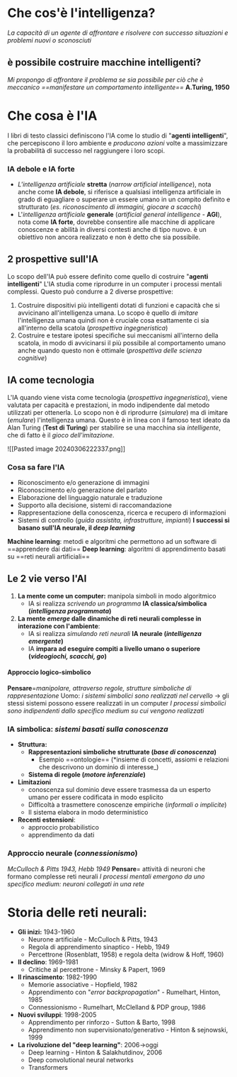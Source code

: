 # Che cos'è l'intelligenza?
*La capacità di un agente di affrontare e risolvere con successo situazioni e problemi nuovi o sconosciuti*
## è possibile costruire macchine intelligenti?
*Mi propongo di affrontare il problema se sia possibile per ciò che è meccanico ==manifestare un comportamento intelligente==* **A.Turing, 1950**
# Che cosa è l'IA
I libri di testo classici definiscono l'IA come lo studio di "**agenti intelligenti**", che percepiscono il loro ambiente e *producono azioni* volte a massimizzare la probabilità di successo nel raggiungere i loro scopi.
### IA debole e IA forte
- *L'intelligenza artificiale* **stretta** (*narrow artificial intelligence*), nota anche come **IA debole**, si riferisce a qualsiasi intelligenza artificiale in grado di eguagliare o superare un essere umano in un compito definito e strutturato (*es. riconoscimento di immagini, giocare a scacchi*)
- L'*intelligenza artificiale* **generale** (*artificial general intelligence* - **AGI**), nota come **IA forte**, dovrebbe consentire alle macchine di applicare conoscenze e abilità in diversi contesti anche di tipo nuovo. è un obiettivo non ancora realizzato e non è detto che sia possibile.
## 2 prospettive sull'IA
Lo scopo dell'IA può essere definito come quello di costruire "**agenti intelligenti**"
L'IA studia come riprodurre in un computer i processi mentali complessi. Questo può condurre a 2 diverse prospettive:
1. Costruire dispositivi più intelligenti dotati di funzioni e capacità che si avvicinano all'intelligenza umana. Lo scopo è quello di *imitare* l'intelligenza umana quindi non è cruciale cosa esattamente ci sia all'interno della scatola (*prospettiva ingegneristica*)
2. Costruire e testare ipotesi specifiche sui meccanismi all'interno della scatola, in modo di avvicinarsi il più possibile al comportamento umano anche quando questo non è ottimale (*prospettiva delle scienza cognitive*)
## IA come tecnologia
L'IA quando viene vista come tecnologia (*prospettiva ingegneristica*), viene valutata per capacità e prestazioni, in modo indipendente dal metodo utilizzati per ottenerla. Lo scopo non è di riprodurre (*simulare*) ma di imitare (*emulare*) l'intelligenza umana.
Questo è in linea con il famoso test ideato da Alan Turing (**Test di Turing**) per stabilire se una macchina sia *intelligente*, che di fatto è il *gioco dell'imitazione*.

![[Pasted image 20240306222337.png]]
### Cosa sa fare l'IA
- Riconoscimento e/o generazione di immagini
- Riconoscimento e/o generazione del parlato
- Elaborazione del linguaggio naturale e traduzione
- Supporto alla decisione, sistemi di raccomandazione
- Rappresentazione della conoscenza, ricerca e recupero di informazioni
- Sistemi di controllo (*guida assistita, infrastrutture, impianti*)
**I successi si basano sull'IA neurale, il _deep learning_**

**Machine learning**: metodi e algoritmi che permettono ad un software di ==apprendere dai dati==
**Deep learning**: algoritmi di apprendimento basati su ==reti neurali artificiali==
## Le 2 vie verso l'AI
1. **La mente come un computer:** manipola simboli in modo algoritmico
	- IA si realizza *scrivendo un programma* **IA classica/simbolica (_intelligenza programmata_)**
2. **La mente _emerge_ dalle dinamiche di reti neurali complesse in interazione con l'ambiente**:
	- IA si realizza *simulando reti neurali* **IA neurale (_intelligenza emergente_)**
	- IA **impara ad eseguire compiti a livello umano o superiore (_videogiochi, scacchi, go_)**
#### Approccio logico-simbolico
**Pensare**=*manipolare, attraverso regole, strutture simboliche di rappresentazione*
Uomo: *i sistemi simbolici sono realizzati nel cervello* -> gli stessi sistemi possono essere realizzati in un computer
*I processi simbolici sono indipendenti dallo specifico medium su cui vengono realizzati*
### IA simbolica: *sistemi basati sulla conoscenza*
- **Struttura:**
	- **Rappresentazioni simboliche strutturate (_base di conoscenza_)**
		- Esempio ==ontologie== (*insieme di concetti, assiomi e relazioni che descrivono un dominio di interesse_)
	- **Sistema di regole (_motore inferenziale_)**
- **Limitazioni**
	- conoscenza sul dominio deve essere trasmessa da un esperto umano per essere codificata in modo esplicito
	- Difficoltà a trasmettere conoscenze empiriche (*informali o implicite*)
	- Il sistema elabora in modo deterministico
- **Recenti estensioni**:
	- approccio probabilistico
	- apprendimento da dati
### Approccio neurale (_connessionismo_)
*McCulloch & Pitts 1943, Hebb 1949*
**Pensare**= attività di neuroni che formano complesse reti neurali
*I processi mentali emergono da uno specifico medium: neuroni collegati in una rete*

# Storia delle reti neurali:
- **Gli inizi:** 1943-1960
	- Neurone artificiale - McCulloch & Pitts, 1943
	- Regola di apprendimento sinaptico - Hebb, 1949
	- Percettrone (Rosenblatt, 1958) e regola delta (widrow & Hoff, 1960)
- **Il declino**: 1969-1981
	- Critiche al percettrone - Minsky & Papert, 1969
- **Il rinascimento**: 1982-1990
	- Memorie associative - Hopfield, 1982
	- Apprendimento con "*error backpropagation*" - Rumelhart, Hinton, 1985
	- Connessionismo - Rumelhart, McClelland & PDP group, 1986
- **Nuovi sviluppi**: 1998-2005
	- Apprendimento per rinforzo - Sutton & Barto, 1998
	- Apprendimento non supervisionato/generativo - Hinton & sejnowski, 1999
- **La rivoluzione del "deep learning"**: 2006->oggi
	- Deep learning - Hinton & Salakhutdinov, 2006
	- Deep convolutional neural networks
	- Transformers

